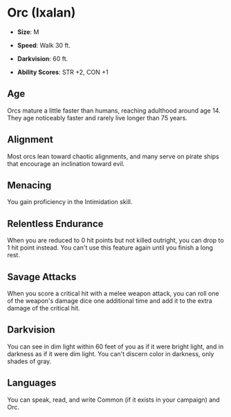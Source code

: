 # Orc (Ixalan)


- **Size**: M

- **Speed**: Walk 30 ft.

- **Darkvision**: 60 ft.

- **Ability Scores**: STR +2, CON +1

## Age
Orcs mature a little faster than humans, reaching adulthood around age 14. They age noticeably faster and rarely live longer than 75 years.

## Alignment
Most orcs lean toward chaotic alignments, and many serve on pirate ships that encourage an inclination toward evil.

## Menacing
You gain proficiency in the Intimidation skill.

## Relentless Endurance
When you are reduced to 0 hit points but not killed outright, you can drop to 1 hit point instead. You can't use this feature again until you finish a long rest.

## Savage Attacks
When you score a critical hit with a melee weapon attack, you can roll one of the weapon's damage dice one additional time and add it to the extra damage of the critical hit.

## Darkvision
You can see in dim light within 60 feet of you as if it were bright light, and in darkness as if it were dim light. You can't discern color in darkness, only shades of gray.

## Languages
You can speak, read, and write Common (if it exists in your campaign) and Orc.